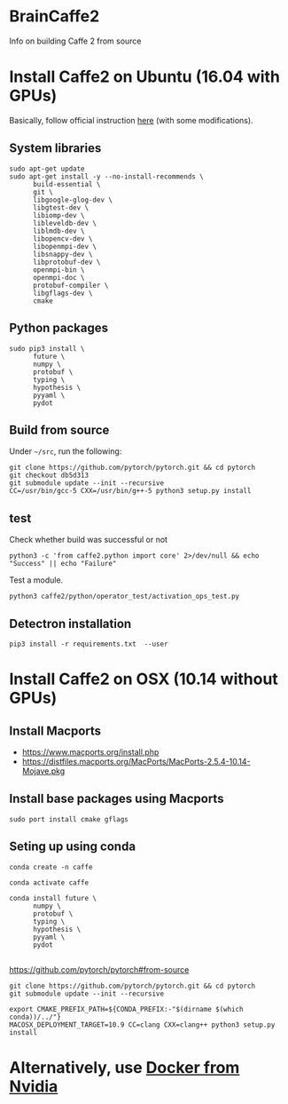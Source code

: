 # BrainCaffe2
Info on building Caffe 2 from source

# Install Caffe2 on Ubuntu (16.04 with GPUs)
Basically, follow official instruction [here](https://caffe2.ai/docs/getting-started.html?platform=mac&configuration=prebuilt) (with some modifications).

## System libraries

```
sudo apt-get update
sudo apt-get install -y --no-install-recommends \
      build-essential \
      git \
      libgoogle-glog-dev \
      libgtest-dev \
      libiomp-dev \
      libleveldb-dev \
      liblmdb-dev \
      libopencv-dev \
      libopenmpi-dev \
      libsnappy-dev \
      libprotobuf-dev \
      openmpi-bin \
      openmpi-doc \
      protobuf-compiler \
      libgflags-dev \
      cmake
```

## Python packages

```
sudo pip3 install \
      future \
      numpy \
      protobuf \
      typing \
      hypothesis \
      pyyaml \
      pydot
```
## Build from source
Under `~/src`, run the following:
```
git clone https://github.com/pytorch/pytorch.git && cd pytorch
git checkout db5d313
git submodule update --init --recursive
CC=/usr/bin/gcc-5 CXX=/usr/bin/g++-5 python3 setup.py install
```

## test 
Check whether build was successful or not
```
python3 -c 'from caffe2.python import core' 2>/dev/null && echo "Success" || echo "Failure"
```

Test a module.
```
python3 caffe2/python/operator_test/activation_ops_test.py
```


## Detectron installation

```
pip3 install -r requirements.txt  --user
```



# Install Caffe2 on OSX (10.14 without GPUs)
## Install Macports
* https://www.macports.org/install.php
* https://distfiles.macports.org/MacPorts/MacPorts-2.5.4-10.14-Mojave.pkg

## Install base packages using Macports
```
sudo port install cmake gflags
```

## Seting up using conda
``` 
conda create -n caffe

conda activate caffe

conda install future \
      numpy \
      protobuf \
      typing \
      hypothesis \
      pyyaml \
      pydot
```

## 
https://github.com/pytorch/pytorch#from-source
```
git clone https://github.com/pytorch/pytorch.git && cd pytorch
git submodule update --init --recursive

export CMAKE_PREFIX_PATH=${CONDA_PREFIX:-"$(dirname $(which conda))/../"}
MACOSX_DEPLOYMENT_TARGET=10.9 CC=clang CXX=clang++ python3 setup.py install
```


# Alternatively, use [Docker from Nvidia](https://docs.nvidia.com/deeplearning/dgx/caffe2-release-notes/rel_18.08.html#rel_18.08)
